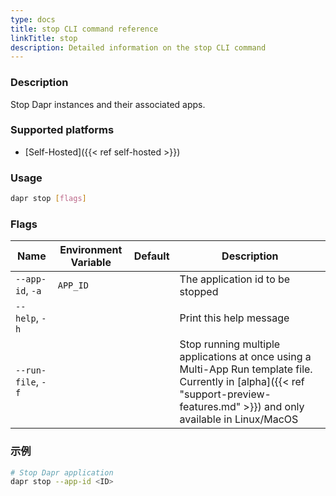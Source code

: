 ```yaml
---
type: docs
title: stop CLI command reference
linkTitle: stop
description: Detailed information on the stop CLI command
---
```


### Description

Stop Dapr instances and their associated apps.

### Supported platforms

- [Self-Hosted]({{< ref self-hosted >}})

### Usage

```bash
dapr stop [flags]
```

### Flags

| Name               | Environment Variable | Default | Description                                                                                                                                                                                                                                                                              |
| ------------------ | -------------------- | ------- | ---------------------------------------------------------------------------------------------------------------------------------------------------------------------------------------------------------------------------------------------------------------------------------------- |
| `--app-id`, `-a`   | `APP_ID`             |         | The application id to be stopped                                                                                                                                                                                                                                                         |
| `--help`, `-h`     |                      |         | Print this help message                                                                                                                                                                                                                                                                  |
| `--run-file`, `-f` |                      |         | Stop running multiple applications at once using a Multi-App Run template file. Currently in [alpha]({{< ref "support-preview-features.md" >}}) and only available in Linux/MacOS |

### 示例

```bash
# Stop Dapr application
dapr stop --app-id <ID>
```
